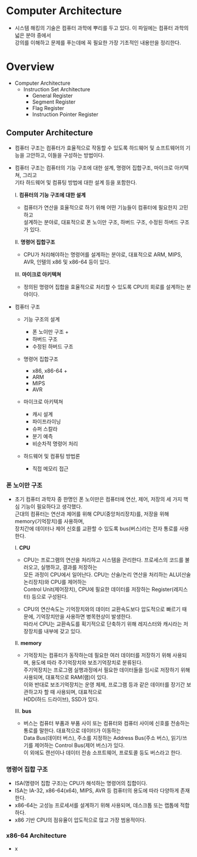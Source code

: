 # Computer Architecture
- 시스템 해킹의 기술은 컴퓨터 과학에 뿌리를 두고 있다. 이 파일에는 컴퓨터 과학의 넓은 분야 중에서  
  강의를 이해하고 문제를 푸는데에 꼭 필요한 가장 기초적인 내용만을 정리한다.

# Overview
- Computer Architecture
  - Instruction Set Architecture
    - General Register
    - Segment Register
    - Flag Register
    - Instruction Pointer Register

## Computer Architecture
- 컴퓨터 구조는 컴퓨터가 효율적으로 작동할 수 있도록 하드웨어 및 소프트웨어의 기능을 고안하고, 이들을 구성하는 방법이다.
- 컴퓨터 구조는 컴퓨터의 기능 구조에 대한 설계, 명령어 집합구조, 마이크로 아키텍쳐, 그리고  
  기타 하드웨어 및 컴퓨팅 방법에 대한 설계 등을 포함한다.  
  
  I. **컴퓨터의 기능 구조에 대한 설계**
  	- 컴퓨터가 연산을 효율적으로 하기 위해 어떤 기능들이 컴퓨터에 필요한지 고민하고  
      설계하는 분야로, 대표적으로 폰 노이만 구조, 하버드 구조, 수정된 하버드 구조가 있다.  
       
  II. **명령어 집합구조**
  	- CPU가 처리해야하는 명령어를 설계하는 분야로, 대표적으로 ARM, MIPS, AVR, 인텔의 x86 및 x86-64 등이 있다.  
  
  III. **마이크로 아키텍쳐**
  	- 정의된 명령어 집합을 효율적으로 처리할 수 있도록 CPU의 회로를 설계하는 분야이다.

- 컴퓨터 구조
  - 기능 구조의 설계
    - 폰 노이만 구조 +
    - 하버드 구조
    - 수정된 하버드 구조

  - 명령어 집합구조
    - x86, x86-64 + 
    - ARM
    - MIPS
    - AVR

  - 마이크로 아키텍쳐
    - 캐시 설계
    - 파이프라이닝
    - 슈퍼 스칼라
    - 분기 예측
    - 비순차적 명령어 처리

  - 하드웨어 및 컴퓨팅 방법론
    - 직접 메모리 접근

### 폰 노이만 구조
- 초기 컴퓨터 과학자 중 한명인 폰 노이만은 컴퓨터에 연산, 제어, 저장의 세 가지 핵심 기능이 필요하다고 생각했다.  
  근대의 컴퓨터는 연산과 제어를 위해 CPU(중앙처리장치)를, 저장을 위해 memory(기억장치)를 사용하며,  
  장치간에 데이터나 제어 신호를 교환할 수 있도록 bus(버스)라는 전자 통로를 사용한다.
  
  I. **CPU**  
  - CPU는 프로그램의 연산을 처리하고 시스템을 관리한다. 프로세스의 코드를 불러오고, 실행하고, 결과를 저장하는  
    모든 과정이 CPU에서 일어난다. CPU는 산술/논리 연산을 처리하는 ALU(산술논리장치)와 CPU를 제어하는  
    Control Unit(제어장치), CPU에 필요한 데이터를 저장하는 Register(레지스터) 등으로 구성된다.  
    
  - CPU의 연산속도는 기억장치와의 데이터 교환속도보다 압도적으로 빠르기 때문에, 기억장치만을 사용하면 병목현상이 발생한다.  
    따라서 CPU는 교환속도를 획기적으로 단축하기 위해 레지스터와 캐시라는 저장장치를 내부에 갖고 있다.

  II. **memory**  
  - 기억장치는 컴퓨터가 동작하는데 필요한 여러 데이터를 저장하기 위해 사용되며, 용도에 따라 주기억장치와 보조기억장치로 분류된다.  
    주기억장치는 프로그램 실행과정에서 필요한 데이터들을 임시로 저장하기 위해 사용되며, 대표적으로 RAM(램)이 있다.  
    이와 반대로 보조기억장치는 운영 체제, 프로그램 등과 같은 데이터를 장기간 보관하고자 할 때 사용되며, 대표적으로  
    HDD(하드 드라이브), SSD가 있다.

  III. **bus**  
  - 버스는 컴퓨터 부품과 부품 사이 또는 컴퓨터와 컴퓨터 사이에 신호를 전송하는 통로를 말한다. 대표적으로 데이터가 이동하는  
    Data Bus(데이터 버스), 주소를 지정하는 Address Bus(주소 버스), 읽기/쓰기를 제어하는 Control Bus(제어 버스)가 있다.  
    이 외에도 랜선이나 데이터 전송 소프트웨어, 프로토콜 등도 버스라고 한다.

### 명령어 집합 구조
- ISA(명령어 집합 구조)는 CPU가 해석하는 명령어의 집합이다.
- ISA는 IA-32, x86-64(x64), MIPS, AVR 등 컴퓨터의 용도에 따라 다양하게 존재한다.
- x86-64는 고성능 프로세서를 설계하기 위해 사용되며, 데스크톱 또는 랩톱에 적합하다.
- x86 기반 CPU의 점유율이 압도적으로 많고 가장 범용적이다.  

### x86-64 Architecture
- x
			









